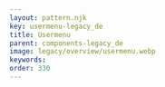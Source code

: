```yaml
---
layout: pattern.njk
key: usermenu-legacy_de
title: Usermenu
parent: components-legacy_de
image: legacy/overview/usermenu.webp
keywords: 
order: 330
---
```


